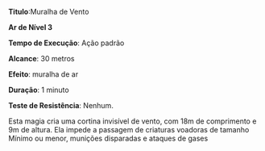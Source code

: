**Titulo**:Muralha de Vento

**Ar de Nível 3**

**Tempo de Execução**: Ação padrão

**Alcance**: 30 metros

**Efeito**: muralha de ar

**Duração**: 1 minuto

**Teste de Resistência**: Nenhum.

Esta magia cria uma cortina invisível de vento, com 18m de comprimento e 9m de altura. Ela impede a passagem de criaturas voadoras de tamanho Mínimo ou menor, munições disparadas e ataques de gases
